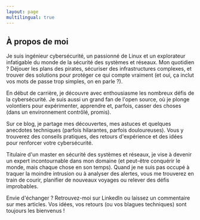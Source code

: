 ```yaml
---
layout: page
multilingual: true
---
```


## À propos de moi 
Je suis ingénieur cybersécurité, un passionné de Linux et un explorateur infatigable du monde de la sécurité des systèmes et réseaux. Mon quotidien ? Déjouer les plans des pirates, sécuriser des infrastructures complexes, et trouver des solutions pour protéger ce qui compte vraiment (et oui, ça inclut vos mots de passe trop simples, on en parle ?).

En début de carrière, je découvre avec enthousiasme les nombreux défis de la cybersécurité. Je suis aussi un grand fan de l'open source, où je plonge volontiers pour expérimenter, apprendre et, parfois, casser des choses (dans un environnement contrôlé, promis).

Sur ce blog, je partage mes découvertes, mes astuces et quelques anecdotes techniques (parfois hilarantes, parfois douloureuses). Vous y trouverez des conseils pratiques, des retours d'expérience et des idées pour renforcer votre cybersécurité.

Titulaire d'un master en sécurité des systèmes et réseaux, je vise à devenir un expert incontournable dans mon domaine (et peut-être conquérir le monde, mais chaque chose en son temps). Quand je ne suis pas occupé à traquer la moindre intrusion ou à analyser des alertes, vous me trouverez en train de courir, planifier de nouveaux voyages ou relever des défis improbables.

Envie d'échanger ? Retrouvez-moi sur LinkedIn ou laissez un commentaire sur mes articles. Vos idées, vos retours (ou vos blagues techniques) sont toujours les bienvenus !
